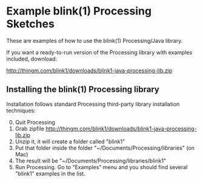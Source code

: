Example blink(1) Processing Sketches
====================================

These are examples of how to use the blink(1) Processing/Java library.

If you want a ready-to-run version of the Processing library with examples included, download:

http://thingm.com/blink1/downloads/blink1-java-processing-lib.zip 


Installing the blink(1) Processing library
------------------------------------------
Installation follows standard Processing third-party library installation techniques:

0. Quit Processing 
1. Grab zipfile http://thingm.com/blink1/downloads/blink1-java-processing-lib.zip 
2. Unzip it, it will create a folder called "blink1" 
3. Put that folder inside the folder "~/Documents/Processing/libraries" (on Mac)
4. The result will be "~/Documents/Processing/libraries/blink1" 
5. Run Processing. Go to "Examples" menu and you should find several "blink1" examples in the list.
